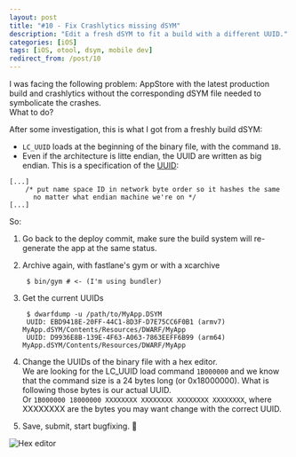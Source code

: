 ```yaml
---
layout: post
title: "#10 - Fix Crashlytics missing dSYM"
description: "Edit a fresh dSYM to fit a build with a different UUID."
categories: [iOS]
tags: [iOS, otool, dsym, mobile dev]
redirect_from: /post/10
---
```


I was facing the following problem: AppStore with the latest production build and crashlytics without the corresponding dSYM file needed to symbolicate the crashes.  
What to do?

After some investigation, this is what I got from a freshly build dSYM:
- `LC_UUID` loads at the beginning of the binary file, with the command `1B`.
- Even if the architecture is litte endian, the UUID are written as big endian. This is a specification of the [UUID](http://www.ietf.org/rfc/rfc4122.txt): 
 


```
[...]
    /* put name space ID in network byte order so it hashes the same
      no matter what endian machine we're on */
[...]
```


So:

1. Go back to the deploy commit, make sure the build system will re-generate the app at the same status.

2. Archive again, with fastlane's gym or with a xcarchive

        $ bin/gym # <- (I'm using bundler)

3. Get the current UUIDs  

        $ dwarfdump -u /path/to/MyApp.DSYM
        UUID: EBD9418E-20FF-44C1-8D3F-D7E75CC6F0B1 (armv7) MyApp.dSYM/Contents/Resources/DWARF/MyApp
        UUID: D9936E8B-139E-4F63-A063-7863EEFF6B99 (arm64) MyApp.dSYM/Contents/Resources/DWARF/MyApp

4. Change the UUIDs of the binary file with a hex editor.  
We are looking for the LC_UUID load command `1B000000` and we know that the command size is a 24 bytes long (or 0x18000000). What is following those bytes is our actual UUID.  
Or `1B000000 18000000 XXXXXXXX XXXXXXXX XXXXXXXX XXXXXXXX`, where XXXXXXXX are the bytes you may want change with the correct UUID.

5. Save, submit, start bugfixing. :tada:

![Hex editor](http://res.cloudinary.com/dmsmziyvz/image/upload/c_scale,w_705/v1467839534/UUID_ipbvio.png)
